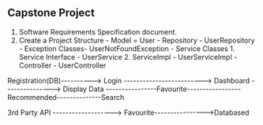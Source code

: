 Capstone Project
-----------------
1. Software Requirements Specification document.
2. Create a Project Structure
            - Model = User
            - Repository - UserRepository
            - Exception Classes- UserNotFoundException
            - Service Classes 
               1. Service Interface - UserService
               2. ServiceImpl - UserServiceImpl
            - Controller - UserController
            
Registration(DB)----------> Login -------------------------> Dashboard --------------->
 Display Data ----------------Favourite-----------------Recommended--------------Search
  
3rd Party API -------------------> Favourite---------------->Databased
               
   